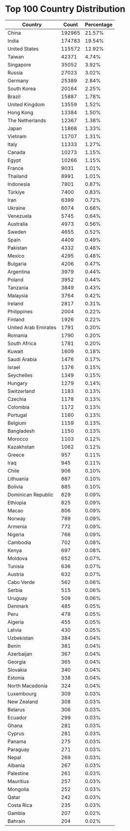 # Top 100 Country Distribution
| Country | Count | Percentage |
|----|----|----|
| China | 192965 | 21.57% |
| India | 174783 | 19.54% |
| United States | 115572 | 12.92% |
| Taiwan | 42371 | 4.74% |
| Singapore | 35052 | 3.92% |
| Russia | 27023 | 3.02% |
| Germany | 25389 | 2.84% |
| South Korea | 20164 | 2.25% |
| Brazil | 15887 | 1.78% |
| United Kingdom | 13559 | 1.52% |
| Hong Kong | 13384 | 1.50% |
| The Netherlands | 12367 | 1.38% |
| Japan | 11868 | 1.33% |
| Vietnam | 11707 | 1.31% |
| Italy | 11333 | 1.27% |
| Canada | 10273 | 1.15% |
| Egypt | 10266 | 1.15% |
| France | 9031 | 1.01% |
| Thailand | 8991 | 1.01% |
| Indonesia | 7801 | 0.87% |
| Türkiye | 7400 | 0.83% |
| Iran | 6399 | 0.72% |
| Ukraine | 6074 | 0.68% |
| Venezuela | 5745 | 0.64% |
| Australia | 4973 | 0.56% |
| Sweden | 4655 | 0.52% |
| Spain | 4409 | 0.49% |
| Pakistan | 4332 | 0.48% |
| Mexico | 4295 | 0.48% |
| Bulgaria | 4206 | 0.47% |
| Argentina | 3979 | 0.44% |
| Poland | 3952 | 0.44% |
| Tanzania | 3849 | 0.43% |
| Malaysia | 3764 | 0.42% |
| Ireland | 2817 | 0.31% |
| Philippines | 2004 | 0.22% |
| Finland | 1926 | 0.22% |
| United Arab Emirates | 1791 | 0.20% |
| Romania | 1790 | 0.20% |
| South Africa | 1781 | 0.20% |
| Kuwait | 1609 | 0.18% |
| Saudi Arabia | 1476 | 0.17% |
| Israel | 1376 | 0.15% |
| Seychelles | 1349 | 0.15% |
| Hungary | 1279 | 0.14% |
| Switzerland | 1183 | 0.13% |
| Czechia | 1178 | 0.13% |
| Colombia | 1172 | 0.13% |
| Portugal | 1160 | 0.13% |
| Belgium | 1159 | 0.13% |
| Bangladesh | 1150 | 0.13% |
| Morocco | 1103 | 0.12% |
| Kazakhstan | 1062 | 0.12% |
| Greece | 957 | 0.11% |
| Iraq | 945 | 0.11% |
| Chile | 906 | 0.10% |
| Lithuania | 887 | 0.10% |
| Bolivia | 885 | 0.10% |
| Dominican Republic | 829 | 0.09% |
| Ethiopia | 825 | 0.09% |
| Macao | 806 | 0.09% |
| Norway | 789 | 0.09% |
| Armenia | 772 | 0.09% |
| Nigeria | 766 | 0.09% |
| Cambodia | 702 | 0.08% |
| Kenya | 697 | 0.08% |
| Moldova | 652 | 0.07% |
| Tunisia | 636 | 0.07% |
| Austria | 632 | 0.07% |
| Cabo Verde | 562 | 0.06% |
| Serbia | 515 | 0.06% |
| Uruguay | 509 | 0.06% |
| Denmark | 485 | 0.05% |
| Peru | 478 | 0.05% |
| Algeria | 455 | 0.05% |
| Latvia | 430 | 0.05% |
| Uzbekistan | 384 | 0.04% |
| Benin | 381 | 0.04% |
| Azerbaijan | 367 | 0.04% |
| Georgia | 365 | 0.04% |
| Slovakia | 340 | 0.04% |
| Estonia | 338 | 0.04% |
| North Macedonia | 324 | 0.04% |
| Luxembourg | 309 | 0.03% |
| New Zealand | 308 | 0.03% |
| Belarus | 306 | 0.03% |
| Ecuador | 299 | 0.03% |
| Ghana | 281 | 0.03% |
| Cyprus | 281 | 0.03% |
| Panama | 275 | 0.03% |
| Paraguay | 271 | 0.03% |
| Nepal | 269 | 0.03% |
| Albania | 267 | 0.03% |
| Palestine | 261 | 0.03% |
| Mauritius | 257 | 0.03% |
| Mongolia | 252 | 0.03% |
| Qatar | 242 | 0.03% |
| Costa Rica | 235 | 0.03% |
| Gambia | 207 | 0.02% |
| Bahrain | 204 | 0.02% |
